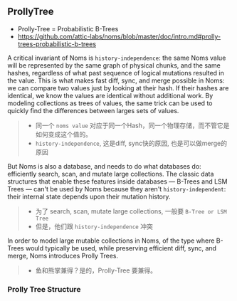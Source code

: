 
## ProllyTree

- Prolly-Tree = Probabilistic B-Trees
- https://github.com/attic-labs/noms/blob/master/doc/intro.md#prolly-trees-probabilistic-b-trees

A critical invariant of Noms is `history-independence`: the same Noms value will be represented 
by the same graph of physical chunks, and the same hashes, regardless of what past sequence of 
logical mutations resulted in the value. This is what makes fast diff, sync, and merge possible in Noms: 
we can compare two values just by looking at their hash. If their hashes are identical, we know 
the values are identical without additional work. By modeling collections as trees of values, 
the same trick can be used to quickly find the differences between larges sets of values.

> - 同一个 `noms value` 对应于同一个Hash，同一个物理存储，而不管它是如何变成这个值的。
> - `history-independence`, 这是diff, sync快的原因, 也是可以做merge的原因

But Noms is also a database, and needs to do what databases do: efficiently search, scan, and mutate large collections. 
The classic data structures that enable these features inside databases — B-Trees and LSM Trees — 
can't be used by Noms because they aren't `history-independent`: their internal state depends upon their mutation history.

> -  为了 search, scan, mutate large collections, 一般要 `B-Tree or LSM Tree`
> - 但是，他们跟 `history-independence` 冲突

In order to model large mutable collections in Noms, of the type where B-Trees would typically be used, 
while preserving efficient diff, sync, and merge, Noms introduces Prolly Trees.

> - 鱼和熊掌兼得？是的，Prolly-Tree 要兼得。

### Prolly Tree Structure

